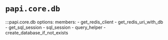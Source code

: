 # `papi.core.db`

:::papi.core.db 
    options:
        members:
            - get_redis_client
            - get_redis_uri_with_db
            - get_sql_session
            - sql_session
            - query_helper
            - create_database_if_not_exists